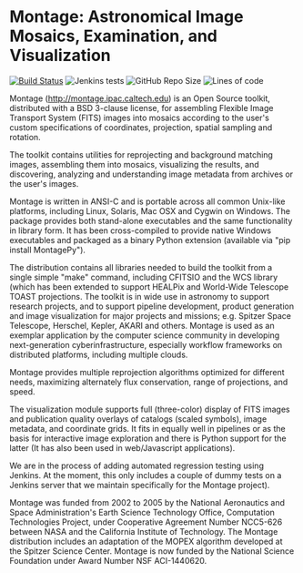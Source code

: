 
Montage: Astronomical Image Mosaics, Examination, and Visualization
===================================================================

[![Build Status](http://vmmontage.ipac.caltech.edu:8080/buildStatus/icon?job=MontageDev)](http://vmmontage.ipac.caltech.edu:8080/job/MontageDev/)
![Jenkins tests](https://img.shields.io/jenkins/tests?compact_message&failed_label=failed&jobUrl=http%3A%2F%2Fvmmontage.ipac.caltech.edu%3A8080%2Fjob%2FMontageDev&passed_label=passed&skipped_label=skipped)
![GitHub Repo Size](https://img.shields.io/github/repo-size/Caltech-IPAC/Montage)
![Lines of code](https://img.shields.io/tokei/lines/github/Caltech-IPAC/Montage)

Montage (http://montage.ipac.caltech.edu) is an Open Source toolkit,
distributed with a BSD 3-clause license, for assembling Flexible 
Image Transport System (FITS) images into mosaics according to 
the user's custom specifications of coordinates, projection,
spatial sampling and rotation.

The toolkit contains utilities for reprojecting and background 
matching images, assembling them into mosaics, visualizing the
results, and discovering, analyzing and understanding image metadata
from archives or the user's images.

Montage is written in ANSI-C and is portable across all common
Unix-like platforms, including Linux, Solaris, Mac OSX and Cygwin on
Windows.  The package provides both stand-alone executables and
the same functionality in library form.  It has been cross-compiled
to provide native Windows executables and packaged as a binary Python
extension (available via "pip install MontagePy").

The distribution contains all libraries needed to build the toolkit 
from a single simple "make" command, including CFITSIO and the WCS
library (which has been extended to support HEALPix and World-Wide
Telescope TOAST projections. The toolkit is in wide use in astronomy
to support research projects, and to support pipeline development,
product generation and image visualization for major projects and
missions; e.g. Spitzer Space Telescope, Herschel, Kepler, AKARI and
others. Montage is used as an exemplar application by the computer
science community in developing next-generation cyberinfrastructure,
especially workflow frameworks on distributed platforms, including
multiple clouds.

Montage provides multiple reprojection algorithms optimized for 
different needs, maximizing alternately flux conservation, range of
projections, and speed.

The visualization module supports full (three-color) display of FITS
images and publication quality overlays of catalogs (scaled symbols),
image metadata, and coordinate grids.  It fits in equally well in
pipelines or as the basis for interactive image exploration and there
is Python support for the latter (It has also been used in web/Javascript
applications).

We are in the process of adding automated regression testing using Jenkins.
At the moment, this only includes a couple of dummy tests on a Jenkins server 
that we maintain specifically for the Montage project).

Montage was funded from 2002 to 2005 by the National Aeronautics and
Space Administration's Earth Science Technology Office, Computation
Technologies Project, under Cooperative Agreement Number NCC5-626
between NASA and the California Institute of Technology. The Montage
distribution includes an adaptation of the MOPEX algorithm developed
at the Spitzer Science Center. Montage is now funded by the National
Science Foundation under Award Number NSF ACI-1440620.
